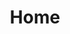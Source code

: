 ---
home: true
title: Home
heroImage: /images/airdb3.png
actions:
  - text: Get Started
    link: /intro/
    type: primary
  - text: Introduction
    link: /intro/
    type: secondary
features:
  - title: Easy to Use
    details: 
  - title: Open Ecosystem
    details: 
  - title: AI Empowerment
    details: 
footer: MIT Licensed | Copyright © 2015-present airdb.team
---